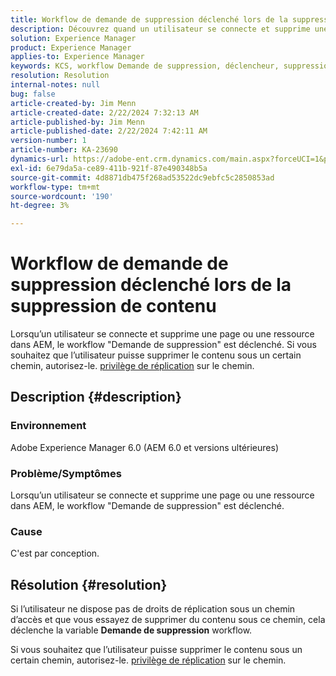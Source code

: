 ```yaml
---
title: Workflow de demande de suppression déclenché lors de la suppression de contenu
description: Découvrez quand un utilisateur se connecte et supprime une page ou une ressource dans AEM, le workflow "Demande de suppression" est déclenché.
solution: Experience Manager
product: Experience Manager
applies-to: Experience Manager
keywords: KCS, workflow Demande de suppression, déclencheur, suppression de contenu, AEM 6.0, Adobe Experience Manager 6.0, FAQ
resolution: Resolution
internal-notes: null
bug: false
article-created-by: Jim Menn
article-created-date: 2/22/2024 7:32:13 AM
article-published-by: Jim Menn
article-published-date: 2/22/2024 7:42:11 AM
version-number: 1
article-number: KA-23690
dynamics-url: https://adobe-ent.crm.dynamics.com/main.aspx?forceUCI=1&pagetype=entityrecord&etn=knowledgearticle&id=6fc7b07a-54d1-ee11-9079-6045bd006268
exl-id: 6e79da5a-ce89-411b-921f-87e490348b5a
source-git-commit: 4d8871db475f268ad53522dc9ebfc5c2850853ad
workflow-type: tm+mt
source-wordcount: '190'
ht-degree: 3%

---
```


# Workflow de demande de suppression déclenché lors de la suppression de contenu


Lorsqu’un utilisateur se connecte et supprime une page ou une ressource dans AEM, le workflow &quot;Demande de suppression&quot; est déclenché. Si vous souhaitez que l’utilisateur puisse supprimer le contenu sous un certain chemin, autorisez-le. [privilège de réplication](https://experienceleague.adobe.com/docs/experience-manager-release-information/aem-release-updates/previous-updates/aem-previous-versions.html?lang=fr) sur le chemin.

## Description {#description}


### Environnement

Adobe Experience Manager 6.0 (AEM 6.0 et versions ultérieures)

### Problème/Symptômes

Lorsqu’un utilisateur se connecte et supprime une page ou une ressource dans AEM, le workflow &quot;Demande de suppression&quot; est déclenché.

### Cause

C&#39;est par conception.


## Résolution {#resolution}


Si l’utilisateur ne dispose pas de droits de réplication sous un chemin d’accès et que vous essayez de supprimer du contenu sous ce chemin, cela déclenche la variable <b>Demande de suppression</b> workflow.

Si vous souhaitez que l’utilisateur puisse supprimer le contenu sous un certain chemin, autorisez-le. [privilège de réplication](https://experienceleague.adobe.com/docs/experience-manager-release-information/aem-release-updates/previous-updates/aem-previous-versions.html?lang=fr) sur le chemin.
